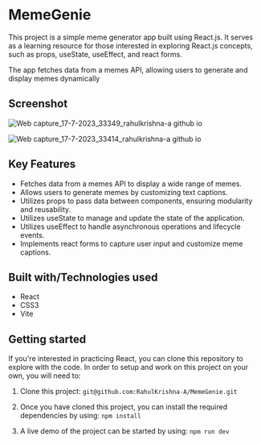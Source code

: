 
# MemeGenie
 
  This project is a simple meme generator app built using React.js. It serves as a learning resource for those interested in exploring React.js concepts, such as props, useState, useEffect, and react forms.

The app fetches data from a memes API, allowing users to generate and display memes dynamically
## Screenshot

![Web capture_17-7-2023_33349_rahulkrishna-a github io](https://github.com/RahulKrishna-A/WeatherCast/assets/109454528/fa285d4c-f5f4-4129-85aa-f1aa7998cb6b)

![Web capture_17-7-2023_33414_rahulkrishna-a github io](https://github.com/RahulKrishna-A/WeatherCast/assets/109454528/1b5b440a-d4a5-4382-931d-9e22131d25d1)



## Key Features
- Fetches data from a memes API to display a wide range of memes.
- Allows users to generate memes by customizing text captions.
- Utilizes props to pass data between components, ensuring modularity and reusability.
- Utilizes useState to manage and update the state of the application.
- Utilizes useEffect to handle asynchronous operations and lifecycle events.
- Implements react forms to capture user input and customize meme captions.
## Built with/Technologies used
- React
- CSS3
- Vite


## Getting started
If you're interested in practicing React, you can clone this repository to explore with the code.
In order to setup and work on this project on your own, you will need to:

1. Clone this project:
`git@github.com:RahulKrishna-A/MemeGenie.git`

2. Once you have cloned this project, you can install the required dependencies by using:
`npm install`

3. A live demo of the project can be started by using:
`npm run dev`  
